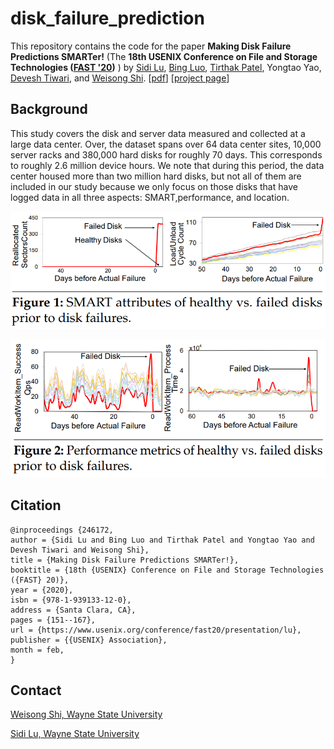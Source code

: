 # disk_failure_prediction
This repository contains the code for the paper **Making Disk Failure Predictions SMARTer!** (The **18th USENIX Conference on File and Storage Technologies ([FAST '20](https://www.usenix.org/conference/fast20))** ) by [Sidi Lu](http://codegreen.cs.wayne.edu/sidi/), [Bing Luo](http://codegreen.cs.wayne.edu/bing/), [Tirthak Patel](http://www1.ece.neu.edu/~tirthak/), Yongtao Yao, [Devesh Tiwari](https://coe.northeastern.edu/people/tiwari-devesh/), and [Weisong Shi](https://engineering.wayne.edu/profile/ao3342). [[pdf](https://www.usenix.org/system/files/fast20-lu.pdf)] [[project page](http://codegreen.cs.wayne.edu/wizard/)] 

## Background

This study covers the disk and server data measured and collected at a large data center. Over, the dataset spans over 64 data center sites, 10,000 server racks and 380,000  hard  disks  for  roughly  70  days.  This corresponds to roughly 2.6 million device hours. We note that during this period, the data center housed more than two million hard disks, but not all of them are included in our study because we only focus on those disks that have logged data in all three aspects: SMART,performance, and location. 

![](figure/figure1.PNG)

![](figure/figure2.PNG)

## Citation

```
@inproceedings {246172,
author = {Sidi Lu and Bing Luo and Tirthak Patel and Yongtao Yao and Devesh Tiwari and Weisong Shi},
title = {Making Disk Failure Predictions SMARTer!},
booktitle = {18th {USENIX} Conference on File and Storage Technologies ({FAST} 20)},
year = {2020},
isbn = {978-1-939133-12-0},
address = {Santa Clara, CA},
pages = {151--167},
url = {https://www.usenix.org/conference/fast20/presentation/lu},
publisher = {{USENIX} Association},
month = feb,
}
```



## Contact

[Weisong Shi, Wayne State University](mailto:weisong@wayne.edu "Weisong Shi, Wayne State University") 

[Sidi Lu, Wayne State University](mailto:lu.sidi@wayne.edu "Sidi Lu, Wayne State University") 

